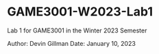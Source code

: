 # GAME3001-W2023-Lab1
Lab 1 for GAME3001 in the Winter 2023 Semester 

Author: Devin Gillman 
Date: January 10, 2023
